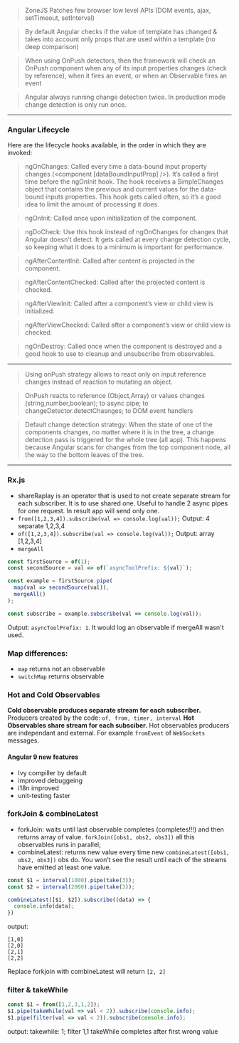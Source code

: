 > ZoneJS Patches few browser low level APIs (DOM events, ajax, setTimeout, setInterval)

> By default Angular checks if the value of template has changed & takes into account only props that are 
> used within a template
> (no deep comparison)

>When using OnPush detectors, then the framework will check an OnPush component when any of its input
> properties changes (check by reference), when it fires an event, or when an Observable fires an event

> Angular always running change detection twice. In production mode change detection is only run once.

---
### Angular Lifecycle
Here are the lifecycle hooks available, in the order in which they are invoked:
> ngOnChanges: Called every time a data-bound input property changes (<component [dataBoundInputProp] />). It’s called a first time before the ngOnInit hook. The hook receives a SimpleChanges object that contains the previous and current values for the data-bound inputs properties. This hook gets called often, so it’s a good idea to limit the amount of processing it does.

> ngOnInit: Called once upon initialization of the component.

> ngDoCheck: Use this hook instead of ngOnChanges for changes that Angular doesn’t detect. It gets called at every change detection cycle, so keeping what it does to a minimum is important for performance.

> ngAfterContentInit: Called after content is projected in the component.

> ngAfterContentChecked: Called after the projected content is checked.

> ngAfterViewInit: Called after a component’s view or child view is initialized.

> ngAfterViewChecked: Called after a component’s view or child view is checked.

> ngOnDestroy: Called once when the component is destroyed and a good hook to use to cleanup and unsubscribe from observables.
---

> Using onPush strategy allows to react only on input reference changes instead of reaction to mutating an object.

> OnPush reacts to reference (Object,Array) or values changes (string,number,boolean); to async pipe; to changeDetector.detectChasnges; to DOM event handlers

> Default change detection strategy: When the state of one of the components changes, no matter where it is in the tree, a change detection pass is triggered for the whole tree (all app). This happens because Angular scans for changes from the top component node, all the way to the bottom leaves of the tree. 

---
### Rx.js
- shareRaplay is an operator that is used to not create separate stream for each subscriber.
It is to use shared one. Useful to handle 2 async pipes for one request. In result app will send only one.
- `from([1,2,3,4]).subscribe(val => console.log(val));` Output: 4 separate 1,2,3,4
- `of([1,2,3,4]).subscribe(val => console.log(val));` Output: array [1,2,3,4]
- `mergeAll`
```ts
const firstSource = of(1);
const secondSource = val => of(`asyncToolPrefix: ${val}`);

const example = firstSource.pipe(
  map(val => secondSource(val)),
  mergeAll()
);

const subscribe = example.subscribe(val => console.log(val));
```
Output: `asyncToolPrefix: 1`. It would log an observable if mergeAll wasn't used.


### Map differences:

- `map` returns not an observable
- `switchMap` returns observable

### Hot and Cold Observables
**Cold observable produces separate stream for each subscriber.** Producers created by the code: `of, from, timer, interval`
**Hot Observables share stream for each subsciber.**
Hot observables producers are independant and external. For example `fromEvent` of `WebSockets` messages.

#### Angular 9 new features
- Ivy compiller by default
- improved debuggeing
- i18n improved
- unit-testing faster

### forkJoin & combineLatest
- forkJoin: waits until last observable completes (completes!!!) and then returns array of value. `forkJoin([obs1, obs2, obs3])` all this
observables runs in parallel;
- combineLatest: returns new value every time new `combineLatest([obs1, obs2, obs3])` obs do. 
You won’t see the result until each of the streams have emitted at least one value.

```ts
const $1 = interval(1000).pipe(take(3));
const $2 = interval(2000).pipe(take(3));

combineLatest([$1, $2]).subscribe((data) => {
  console.info(data);
})
```
output:
```
[1,0]
[2,0]
[2,1]
[2,2]
```
Replace forkjoin with combineLatest will return `[2, 2]`

### filter & takeWhile

```ts
const $1 = from([1,2,3,1,2]);
$1.pipe(takeWhile(val => val < 2)).subscribe(console.info);
$1.pipe(filter(val => val < 2)).subscribe(console.info);
```
output: takewhile: 1; filter 1,1
takeWhile completes after first wrong value
